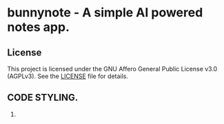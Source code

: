 # bunnynote - A simple AI powered notes app.


## License

This project is licensed under the GNU Affero General Public License v3.0 (AGPLv3). See the [LICENSE](LICENSE) file for details.

## CODE STYLING.

1. 

